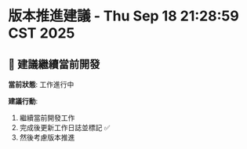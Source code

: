 # 版本推進建議 - Thu Sep 18 21:28:59 CST 2025

## 🔄 建議繼續當前開發

**當前狀態**: 工作進行中

**建議行動**:
1. 繼續當前開發工作
2. 完成後更新工作日誌並標記 ✅
3. 然後考慮版本推進
